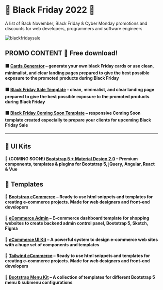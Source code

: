 
# 🖤 Black Friday 2022 🖤
A list of Back November, Black Friday & Cyber Monday promotions and discounts for web developers, programmers and software engineers

![blackfridaysale](https://user-images.githubusercontent.com/40147294/143610612-17152669-6ea2-41d1-bbe5-996b1e1fafa2.png)

## PROMO CONTENT 🎁 Free download!

#### ⬛ [Cards Generator](https://mdbootstrap.com/bf/promo-content/) – generate your own black Friday cards or use clean, minimalist, and clear landing pages prepared to give the best possible exposure to the promoted products during Black Friday

#### ⬛ [Black Friday Sale Template](https://mdbootstrap.com/snippets/standard/mdbootstrap/3408573) – clean, minimalist, and clear landing page prepared to give the best possible exposure to the promoted products during Black Friday

#### ⬛ [Black Friday Coming Soon Template](https://mdbootstrap.com/snippets/standard/mdbootstrap/3420553) – responsive Coming Soon template created especially to prepare your clients for upcoming Black Friday Sale

-------------

## 🛒 UI Kits

#### 💸 (COMING SOON!) [Bootstrap 5 + Material Design 2.0](https://mdbootstrap.com/pro/) – Premium components, templates & plugins for Bootstrap 5, jQuery, Angular, React & Vue

## 🛒 Templates

#### 💸 [Bootstrap eCommerce](https://mdbootstrap.com/docs/standard/templates/pro/bootstrap-ecommerce/) – Ready to use html snippets and templates for creating e-commerce projects. Made for web designers and front-end developers

#### 💸 [eCommerce Admin](https://mdbootstrap.com/docs/standard/templates/pro/admin-ecommerce/) – E-commerce dashboard template for shopping websites to create backend admin control panel, Bootstrap 5, Sketch, Figma

#### 💸 [eCommerce UI Kit](https://mdbootstrap.com/docs/standard/templates/pro/uikit-ecommerce/) – A powerful system to design e-commerce web sites with a huge set of components and templates

#### 💸 [Tailwind eCommerce](https://mdbootstrap.com/docs/standard/templates/pro/tailwind-ecommerce/) – Ready to use html snippets and templates for creating e-commerce projects. Made for web designers and front-end developers

#### 💸 [Bootstrap Menu Kit](https://mdbootstrap.com/docs/standard/templates/pro/menu-kit/) – A collection of templates for different Bootstrap 5 menu & submenu configurations
